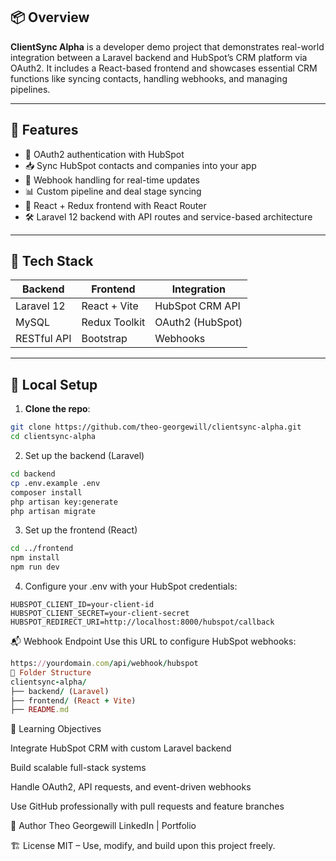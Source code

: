 ## 📦 Overview

**ClientSync Alpha** is a developer demo project that demonstrates real-world integration between a Laravel backend and HubSpot’s CRM platform via OAuth2. It includes a React-based frontend and showcases essential CRM functions like syncing contacts, handling webhooks, and managing pipelines.

---

## 🚀 Features

- 🔐 OAuth2 authentication with HubSpot
- 📥 Sync HubSpot contacts and companies into your app
- 🔄 Webhook handling for real-time updates
- 📊 Custom pipeline and deal stage syncing
- 🧠 React + Redux frontend with React Router
- 🛠 Laravel 12 backend with API routes and service-based architecture

---

## 🧠 Tech Stack

| Backend | Frontend | Integration |
|---------|----------|-------------|
| Laravel 12 | React + Vite | HubSpot CRM API |
| MySQL | Redux Toolkit | OAuth2 (HubSpot) |
| RESTful API | Bootstrap | Webhooks |

---

## 🧪 Local Setup

1. **Clone the repo**:

```bash
git clone https://github.com/theo-georgewill/clientsync-alpha.git
cd clientsync-alpha
```

2. Set up the backend (Laravel)

```bash
cd backend
cp .env.example .env
composer install
php artisan key:generate
php artisan migrate
```

3. Set up the frontend (React)
```bash
cd ../frontend
npm install
npm run dev
```
4. Configure your .env with your HubSpot credentials:
```dotenv
HUBSPOT_CLIENT_ID=your-client-id
HUBSPOT_CLIENT_SECRET=your-client-secret
HUBSPOT_REDIRECT_URI=http://localhost:8000/hubspot/callback
```
📬 Webhook Endpoint
Use this URL to configure HubSpot webhooks:
```ruby
https://yourdomain.com/api/webhook/hubspot
🧩 Folder Structure
clientsync-alpha/
├── backend/ (Laravel)
├── frontend/ (React + Vite)
├── README.md
```
📖 Learning Objectives

Integrate HubSpot CRM with custom Laravel backend

Build scalable full-stack systems

Handle OAuth2, API requests, and event-driven webhooks

Use GitHub professionally with pull requests and feature branches

👤 Author
Theo Georgewill
LinkedIn | Portfolio

🏗️ License
MIT – Use, modify, and build upon this project freely.